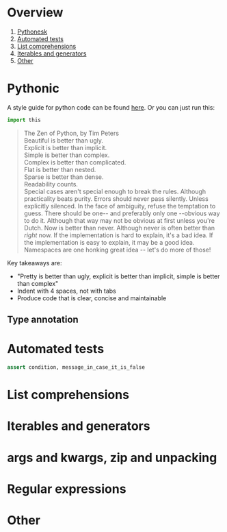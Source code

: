 # Overview
1. [Pythonesk](#pythonesk)
2. [Automated tests](#automated-tests)
3. [List comprehensions](#list-comprehensions)
4. [Iterables and generators](#iterables-and-generators)
10. [Other](#other)


# Pythonic
A style guide for python code can be found [here](https://peps.python.org/pep-0008/).
Or you can just run this:
```python
import this
```
> The Zen of Python, by Tim Peters  
Beautiful is better than ugly.  
Explicit is better than implicit.  
Simple is better than complex.  
Complex is better than complicated.  
Flat is better than nested.  
Sparse is better than dense.  
Readability counts.  
Special cases aren't special enough to break the rules. 
Although practicality beats purity. 
Errors should never pass silently. 
Unless explicitly silenced. 
In the face of ambiguity, refuse the temptation to guess.
There should be one-- and preferably only one --obvious way to do it.
Although that way may not be obvious at first unless you're Dutch.
Now is better than never.
Although never is often better than *right* now.
If the implementation is hard to explain, it's a bad idea.
If the implementation is easy to explain, it may be a good idea.
Namespaces are one honking great idea -- let's do more of those!


Key takeaways are:
- "Pretty is better than ugly, explicit is better than implicit, simple is better than complex"
- Indent with 4 spaces, not with tabs
- Produce code that is clear, concise and maintainable
## Type annotation

# Automated tests
```python
assert condition, message_in_case_it_is_false
```


# List comprehensions

# Iterables and generators

# args and kwargs, zip and unpacking

# Regular expressions

# Other